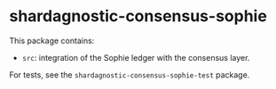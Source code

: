 # shardagnostic-consensus-sophie

This package contains:

* `src`: integration of the Sophie ledger with the consensus layer.

For tests, see the `shardagnostic-consensus-sophie-test` package.
